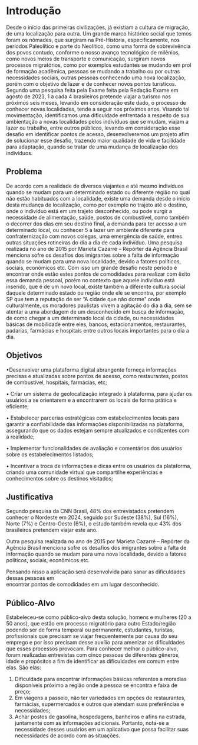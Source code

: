 # Introdução

Desde o início das primeiras civilizações, já existiam a cultura de migração, de uma
localização para outra. Um grande marco histórico social que temos foram os nômades, que
surgiram na Pré-História, especificamente, nos períodos Paleolítico e parte do Neolítico,
como uma forma de sobrevivência dos povos contudo, conforme o nosso avanço tecnológico
de milênios, como novos meios de transporte e comunicação, surgiram novos processos
migratórios, como por exemplos estudantes se mudando em prol de formação acadêmica,
pessoas se mudando a trabalho ou por outras necessidades sociais, outras pessoas conhecendo
uma nova localização, porém com o objetivo de lazer e de conhecer novos pontos turísticos.
Segundo uma pesquisa feita pela Exame feita pela Redação Exame em agosto de
2023, 1 a cada 4 brasileiros pretende viajar a turismo nos próximos seis meses, levando em
consideração este dado, o processo de conhecer novas localidades, tende a seguir nos
próximos anos.
Visando tal movimentação, identificamos uma dificuldade enfrentada a respeito de sua
ambientação a novas localidades pelos indivíduos que se mudam, viajam a lazer ou trabalho,
entre outros públicos, levando em consideração esse desafio em identificar pontos de acesso,
desenvolveremos um projeto afim de solucionar esse desafio, trazendo maior qualidade de
vida e facilidade para adaptação, quando se tratar de uma mudança de localização dos
indivíduos.
## Problema
De acordo com a realidade de diversos viajantes e até mesmo indivíduos quando se
mudam para um determinado estado ou diferente região no qual não estão habituados com a
localidade, existe uma demanda desde o início desta mudança de localização, como por
exemplo no trajeto até o destino, onde o indivíduo está em um trajeto desconhecido, ou pode
surgir a necessidade de alimentação, saúde, postos de combustível, como também o decorrer
dos dias em seu destino final, a demanda para ter acesso a um determinado local, ou conhecer
5
a lazer um ambiente diferente para confraternização com novos colegas, uma emergência de
saúde, entres outras situações rotineiras do dia a dia de cada indivíduo.
Uma pesquisa realizada no ano de 2015 por Marieta Cazarré – Repórter da Agência
Brasil menciona sofre os desafios dos imigrantes sobre a falta de informação quando se
mudam para uma nova localidade, devido a fatores políticos, sociais, econômicos etc.
Com isso um grande desafio neste período é encontrar onde estão estes pontos de
comodidades para realizar com êxito essa demanda pessoal, porém no contexto que aquele
individuo está inserido, que é de um novo local, existe também a diferente cultura social
daquele determinado estado ou região onde ele se encontra, por exemplo SP que tem a
reputação de ser “A cidade que não dorme” onde culturalmente, os moradores paulistas vivem
a agitação do dia a dia, sem se atentar a uma abordagem de um desconhecido em busca de
informação, de como chegar a um determinado local da cidade, ou necessidades básicas de
mobilidade entre eles, bancos, estacionamentos, restaurantes, padarias, farmácias e hospitais
entre outros locais importantes para o dia a dia.


## Objetivos

•Desenvolver uma plataforma digital abrangente forneça informações precisas e atualizadas sobre pontos de acesso, como restaurantes,
postos de combustível, hospitais, farmácias, etc;

• Criar um sistema de geolocalização integrado à plataforma, para ajudar os usuários a
se orientarem e a encontrarem os locais de forma prática e eficiente;

• Estabelecer parcerias estratégicas com estabelecimentos locais para
garantir a confiabilidade das informações disponibilizadas na plataforma, assegurando que os
dados estejam sempre atualizados e condizentes com a realidade;

• Implementar funcionalidades de avaliação e comentários dos usuários sobre os
estabelecimentos listados; 

• Incentivar a troca de informações e dicas entre os usuários da plataforma, criando uma
comunidade virtual que compartilhe experiências e conhecimentos sobre os destinos visitados;

## Justificativa

Segundo pesquisa da CNN Brasil, 48% dos entrevistados pretendem conhecer o
Nordeste em 2024, seguido por Sudeste (38%), Sul (16%), Norte (7%) e Centro-Oeste (6%), o
estudo também revela que 43% dos brasileiros pretendem viajar este ano.

Outra pesquisa realizada no ano de 2015 por Marieta Cazarré – Repórter da Agência
Brasil menciona sofre os desafios dos imigrantes sobre a falta de informação quando se
mudam para uma nova localidade, devido a fatores políticos, sociais, econômicos etc.

Pensando nisso a aplicação será desenvolvida para sanar as dificuldades dessas pessoas em  
encontrar pontos de comodidades em um lugar desconhecido. 


## Público-Alvo

Estabeleceu-se como público-alvo desta solução, homens e mulheres (20 a 50 anos),
que estão em processo migratório para outro Estado/região podendo ser de forma temporal ou
permanente, estudantes, turistas, profissionais que precisam se viajar frequentemente por
causa do seu emprego e por isso precisam desse auxílio para amenizar as dificuldades que
esses processos provocam.
Para conhecer melhor o público-alvo, foram realizadas entrevistas com cinco pessoas
de diferentes gêneros, idade e propósitos a fim de identificar as dificuldades em comum entre
elas. São elas:
1. Dificuldade para encontrar informações básicas referentes a moradias disponíveis
próximo a região onde a pessoa se encontra e faixa de preço;
2. Em viagens a passeio, não ter variedades em opções de restaurantes, farmácias,
supermercados e outros que atendam suas preferências e necessidades;
3. Achar postos de gasolina, hospedagens, banheiros e afins na estrada, juntamente com
as informações adicionais.
Portanto, nota-se a necessidade desses usuários em um aplicativo que possa facilitar suas
necessidades de acordo com as situações.
